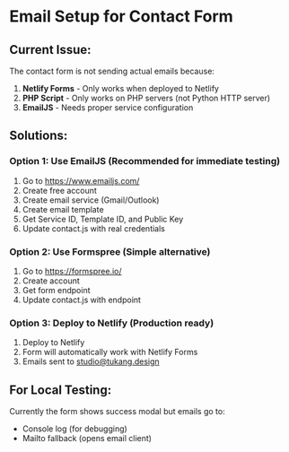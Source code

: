 # Email Setup for Contact Form

## Current Issue:
The contact form is not sending actual emails because:

1. **Netlify Forms** - Only works when deployed to Netlify
2. **PHP Script** - Only works on PHP servers (not Python HTTP server)  
3. **EmailJS** - Needs proper service configuration

## Solutions:

### Option 1: Use EmailJS (Recommended for immediate testing)
1. Go to https://www.emailjs.com/
2. Create free account
3. Create email service (Gmail/Outlook)
4. Create email template
5. Get Service ID, Template ID, and Public Key
6. Update contact.js with real credentials

### Option 2: Use Formspree (Simple alternative)
1. Go to https://formspree.io/
2. Create account  
3. Get form endpoint
4. Update contact.js with endpoint

### Option 3: Deploy to Netlify (Production ready)
1. Deploy to Netlify
2. Form will automatically work with Netlify Forms
3. Emails sent to studio@tukang.design

## For Local Testing:
Currently the form shows success modal but emails go to:
- Console log (for debugging)
- Mailto fallback (opens email client)

